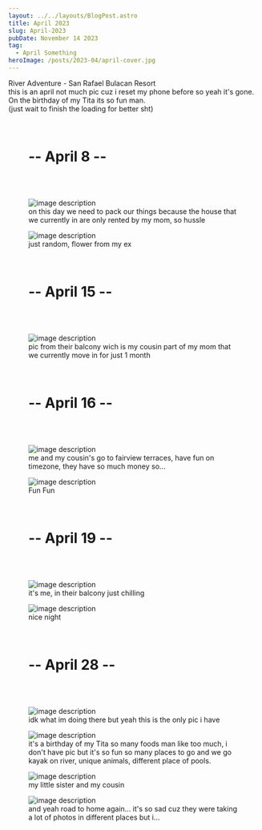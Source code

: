 ```yaml
---
layout: ../../layouts/BlogPost.astro
title: April 2023
slug: April-2023
pubDate: November 14 2023
tag:
  - April Something
heroImage: /posts/2023-04/april-cover.jpg
---
```


River Adventure - San Rafael Bulacan Resort <br>
this is an april not much pic cuz i reset my phone before so yeah it's gone.<br>
On the birthday of my Tita its so fun man. <br>
(just wait to finish the loading for better sht)

<figure class="w-lg text-3xl text-center bold font-mplus">
<br>
<h1>-- April 8 --</h1> 
<br>
<br>
</figure>

<figure class="w-lg">
  <img class="max-w-full h-auto rounded-lg drop-shadow-2xl" src="/posts/2023-04/april-1.jpg" alt="image description">
  <figcaption class="mt-3 mb-8 text-base text-center opacity-70">on this day we need to pack our things because the house that we currently in are only rented by my mom, so hussle</figcaption>
</figure>

<figure class="w-lg">
  <img class="max-w-full h-auto rounded-lg drop-shadow-2xl" src="/posts/2023-04/april-2.jpg" alt="image description">
  <figcaption class="mt-3 mb-8 text-base text-center opacity-70">just random, flower from my ex</figcaption>
</figure>




<figure class="w-lg text-3xl text-center bold font-mplus">
<br>
<h1>-- April 15 --</h1> 
<br>
<br>
</figure>


<figure class="w-lg">
  <img class="max-w-full h-auto rounded-lg drop-shadow-2xl" src="/posts/2023-04/april-5.jpg" alt="image description">
  <figcaption class="mt-3 mb-8 text-base text-center opacity-70">pic from their balcony wich is my cousin part of my mom that we currently move in for just 1 month</figcaption>
</figure>


<figure class="w-lg text-3xl text-center bold font-mplus">
<br>
<h1>-- April 16 --</h1> 
<br>
<br>
</figure>

<figure class="w-lg">
  <img class="max-w-full h-auto rounded-lg drop-shadow-2xl" src="/posts/2023-04/april-6.jpg" alt="image description">
  <figcaption class="mt-3 mb-8 text-base text-center opacity-70">me and my cousin's go to fairview terraces, have fun on timezone, they have so much money so... </figcaption>
</figure>

<figure class="w-lg">
  <img class="max-w-full h-auto rounded-lg drop-shadow-2xl" src="/posts/2023-04/april-7.jpg" alt="image description">
  <figcaption class="mt-3 mb-8 text-base text-center opacity-70">Fun Fun</figcaption>
</figure>

<figure class="w-lg text-3xl text-center bold font-mplus">
<br>
<h1>-- April 19 --</h1> 
<br>
<br>
</figure>

<figure class="w-lg">
  <img class="max-w-full h-auto rounded-lg drop-shadow-2xl" src="/posts/2023-04/april-3.jpg" alt="image description">
  <figcaption class="mt-3 mb-8 text-base text-center opacity-70">it's me, in their balcony just chilling </figcaption>
</figure>

<figure class="w-lg">
  <img class="max-w-full h-auto rounded-lg drop-shadow-2xl" src="/posts/2023-04/april-4.jpg" alt="image description">
  <figcaption class="mt-3 mb-8 text-base text-center opacity-70">nice night</figcaption>
</figure>

<figure class="w-lg text-3xl text-center bold font-mplus">
<br>
<h1>-- April 28 --</h1> 
<br>
<br>
</figure>


<figure class="w-lg">
  <img class="max-w-full h-auto rounded-lg drop-shadow-2xl" src="/posts/2023-04/april-9.jpg" alt="image description">
  <figcaption class="mt-3 mb-8 text-base text-center opacity-70">idk what im doing there but yeah this is the only pic i have</figcaption>
</figure>

<figure class="w-lg">
  <img class="max-w-full h-auto rounded-lg drop-shadow-2xl" src="/posts/2023-04/april-10.jpg" alt="image description">
  <figcaption class="mt-3 mb-8 text-base text-center opacity-70">it's a birthday of my Tita so many foods man like too much, i don't have pic but it's so fun so many places to go and we go kayak on river, unique animals, different place of pools.  </figcaption>
</figure>

<figure class="w-lg">
  <img class="max-w-full h-auto rounded-lg drop-shadow-2xl" src="/posts/2023-04/april-11.jpg" alt="image description">
  <figcaption class="mt-3 mb-8 text-base text-center opacity-70">my little sister and my cousin</figcaption>
</figure>

<figure class="w-lg">
  <img class="max-w-full h-auto rounded-lg drop-shadow-2xl" src="/posts/2023-04/april-12.jpg" alt="image description">
  <figcaption class="mt-3 mb-8 text-base text-center opacity-70">and yeah road to home again... it's so sad cuz they were taking a lot of photos in different places but i... </figcaption>
</figure>